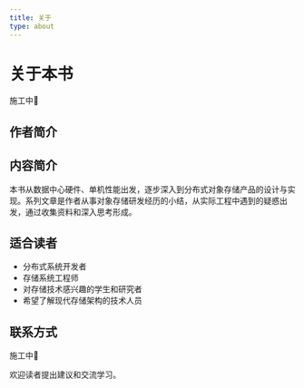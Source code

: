 ```yaml
---
title: 关于
type: about
---
```


# 关于本书

施工中🚧

## 作者简介



## 内容简介

本书从数据中心硬件、单机性能出发，逐步深入到分布式对象存储产品的设计与实现。系列文章是作者从事对象存储研发经历的小结，从实际工程中遇到的疑惑出发，通过收集资料和深入思考形成。

## 适合读者

- 分布式系统开发者
- 存储系统工程师
- 对存储技术感兴趣的学生和研究者
- 希望了解现代存储架构的技术人员

## 联系方式

施工中🚧

欢迎读者提出建议和交流学习。